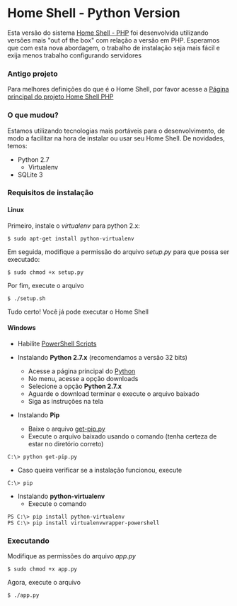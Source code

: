 Home Shell - Python Version
=========

Esta versão do sistema [Home Shell - PHP](http://github.com/alisonbento/home-shell/) foi desenvolvida utilizando versões mais "out of the box" com relação a versão em PHP.
Esperamos que com esta nova abordagem, o trabalho de instalação seja mais fácil e exija menos trabalho configurando servidores

### Antigo projeto ###
Para melhores definições do que é o Home Shell, por favor acesse a [Página principal do projeto Home Shell PHP](http://github.com/alisonbento/home-shell/)

### O que mudou? ###
Estamos utilizando tecnologias mais portáveis para o desenvolvimento, de modo a facilitar na hora de instalar ou usar seu Home Shell.
De novidades, temos:
* Python 2.7
  * Virtualenv
* SQLite 3

### Requisitos de instalação ###
#### Linux ####
Primeiro, instale o *virtualenv* para python 2.x:
```
$ sudo apt-get install python-virtualenv
```
Em seguida, modifique a permissão do arquivo *setup.py* para que possa ser executado:
```
$ sudo chmod +x setup.py
```
Por fim, execute o arquivo
```
$ ./setup.sh
```

Tudo certo! Você já pode executar o Home Shell

#### Windows ####
* Habilite [PowerShell Scripts](http://technet.microsoft.com/en-us/library/ee176949.aspx)

* Instalando **Python 2.7.x** (recomendamos a versão 32 bits)
  * Acesse a página principal do [Python](https://www.python.org/)
  * No menu, acesse a opção downloads
  * Selecione a opção **Python 2.7.x**
  * Aguarde o download terminar e execute o arquivo baixado
  * Siga as instruções na tela
 
* Instalando **Pip**
  * Baixe o arquivo [get-pip.py](https://raw.githubusercontent.com/pypa/pip/master/contrib/get-pip.py)
  * Execute o arquivo baixado usando o comando (tenha certeza de estar no diretório correto)
```
C:\> python get-pip.py
```
  * Caso queira verificar se a instalação funcionou, execute
```
C:\> pip
```

* Instalando **python-virtualenv**
  * Execute o comando
```
PS C:\> pip install python-virtualenv
PS C:\> pip install virtualenvwrapper-powershell
```

### Executando ###

Modifique as permissões do arquivo *app.py*

```
$ sudo chmod +x app.py
```

Agora, execute o arquivo
```
$ ./app.py
```
